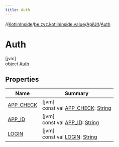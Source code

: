 ```yaml
---
title: Auth
---
```

//[KotlinInside](../../../../index.html)/[be.zvz.kotlininside.value](../../index.html)/[ApiUrl](../index.html)/[Auth](index.html)



# Auth



[jvm]\
object [Auth](index.html)



## Properties


| Name | Summary |
|---|---|
| [APP_CHECK](-a-p-p_-c-h-e-c-k.html) | [jvm]<br>const val [APP_CHECK](-a-p-p_-c-h-e-c-k.html): [String](https://kotlinlang.org/api/latest/jvm/stdlib/kotlin/-string/index.html) |
| [APP_ID](-a-p-p_-i-d.html) | [jvm]<br>const val [APP_ID](-a-p-p_-i-d.html): [String](https://kotlinlang.org/api/latest/jvm/stdlib/kotlin/-string/index.html) |
| [LOGIN](-l-o-g-i-n.html) | [jvm]<br>const val [LOGIN](-l-o-g-i-n.html): [String](https://kotlinlang.org/api/latest/jvm/stdlib/kotlin/-string/index.html) |

